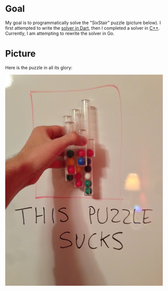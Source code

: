 # Goal

My goal is to programmatically solve the "SixStair" puzzle (picture below). I first attempted to write the [solver in Dart](dart_attempt/), then I completed a solver in [C++](cpp/SixStairSolver). Currently, I am attempting to rewrite the solver in Go.

# Picture

Here is the puzzle in all its glory:

![SixStair.jpg](sixstair.png)
